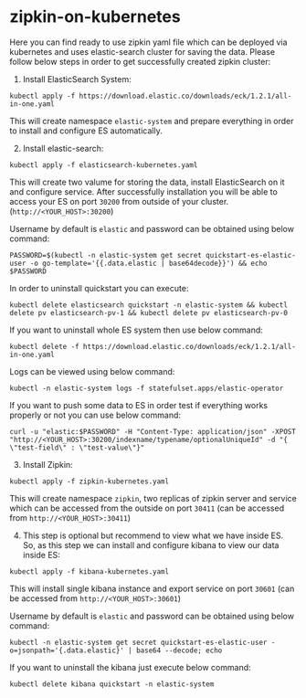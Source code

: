 # zipkin-on-kubernetes

Here you can find ready to use zipkin yaml file which can be deployed via kubernetes and uses elastic-search cluster for saving the data. Please follow below steps in order to get successfully created zipkin cluster:

1. Install ElasticSearch System:
```
kubectl apply -f https://download.elastic.co/downloads/eck/1.2.1/all-in-one.yaml
```
This will create namespace `elastic-system` and prepare everything in order to install and configure ES automatically.


2. Install elastic-search:
```
kubectl apply -f elasticsearch-kubernetes.yaml
```
This will create two valume for storing the data, install ElasticSearch on it and configure service. After successfully installation you will be able to access your ES on port `30200` from outside of your cluster. (`http://<YOUR_HOST>:30200`)

Username by default is `elastic` and password can be obtained using below command:
```
PASSWORD=$(kubectl -n elastic-system get secret quickstart-es-elastic-user -o go-template='{{.data.elastic | base64decode}}') && echo $PASSWORD
```

In order to uninstall quickstart you can execute:
```
kubectl delete elasticsearch quickstart -n elastic-system && kubectl delete pv elasticsearch-pv-1 && kubectl delete pv elasticsearch-pv-0
```

If you want to uninstall whole ES system then use below command:
```
kubectl delete -f https://download.elastic.co/downloads/eck/1.2.1/all-in-one.yaml
```

Logs can be viewed using below command:
```
kubectl -n elastic-system logs -f statefulset.apps/elastic-operator
```

If you want to push some data to ES in order test if everything works properly or not you can use below command:
```
curl -u "elastic:$PASSWORD" -H "Content-Type: application/json" -XPOST "http://<YOUR_HOST>:30200/indexname/typename/optionalUniqueId" -d "{ \"test-field\" : \"test-value\"}"
```


3. Install Zipkin:
```
kubectl apply -f zipkin-kubernetes.yaml
```
This will create namespace `zipkin`, two replicas of zipkin server and service which can be accessed from the outside on port `30411` (can be accessed from `http://<YOUR_HOST>:30411`)


4. This step is optional but recommend to view what we have inside ES. So, as this step we can install and configure kibana to view our data inside ES:
```
kubectl apply -f kibana-kubernetes.yaml
```
This will install single kibana instance and export service on port `30601` (can be accessed from `http://<YOUR_HOST>:30601`)

Username by default is `elastic` and password can be obtained using below command:
```
kubectl -n elastic-system get secret quickstart-es-elastic-user -o=jsonpath='{.data.elastic}' | base64 --decode; echo
```

If you want to uninstall the kibana just execute below command:
```
kubectl delete kibana quickstart -n elastic-system
```
